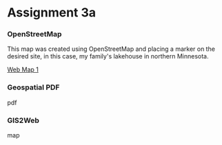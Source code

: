# Assignment 3a

### OpenStreetMap

This map was created using OpenStreetMap and placing a marker on the desired site, in this case, my family's lakehouse in northern Minnesota.

[Web Map 1](https://lily-ehler.github.io/LA558_Lily_Ehler/Assignments/Assignment1/assign3a.html)


### Geospatial PDF

pdf


### GIS2Web

map
